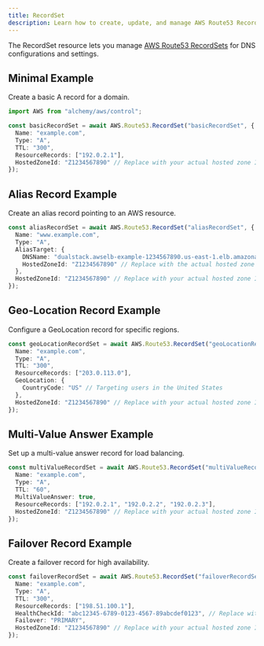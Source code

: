 ```yaml
---
title: RecordSet
description: Learn how to create, update, and manage AWS Route53 RecordSets using Alchemy Cloud Control.
---
```


The RecordSet resource lets you manage [AWS Route53 RecordSets](https://docs.aws.amazon.com/route53/latest/userguide/) for DNS configurations and settings.

## Minimal Example

Create a basic A record for a domain.

```ts
import AWS from "alchemy/aws/control";

const basicRecordSet = await AWS.Route53.RecordSet("basicRecordSet", {
  Name: "example.com",
  Type: "A",
  TTL: "300",
  ResourceRecords: ["192.0.2.1"],
  HostedZoneId: "Z1234567890" // Replace with your actual hosted zone ID
});
```

## Alias Record Example

Create an alias record pointing to an AWS resource.

```ts
const aliasRecordSet = await AWS.Route53.RecordSet("aliasRecordSet", {
  Name: "www.example.com",
  Type: "A",
  AliasTarget: {
    DNSName: "dualstack.awselb-example-1234567890.us-east-1.elb.amazonaws.com",
    HostedZoneId: "Z1234567890" // Replace with the actual hosted zone ID for the load balancer
  },
  HostedZoneId: "Z1234567890" // Replace with your actual hosted zone ID
});
```

## Geo-Location Record Example

Configure a GeoLocation record for specific regions.

```ts
const geoLocationRecordSet = await AWS.Route53.RecordSet("geoLocationRecordSet", {
  Name: "example.com",
  Type: "A",
  TTL: "300",
  ResourceRecords: ["203.0.113.0"],
  GeoLocation: {
    CountryCode: "US" // Targeting users in the United States
  },
  HostedZoneId: "Z1234567890" // Replace with your actual hosted zone ID
});
```

## Multi-Value Answer Example

Set up a multi-value answer record for load balancing.

```ts
const multiValueRecordSet = await AWS.Route53.RecordSet("multiValueRecordSet", {
  Name: "example.com",
  Type: "A",
  TTL: "60",
  MultiValueAnswer: true,
  ResourceRecords: ["192.0.2.1", "192.0.2.2", "192.0.2.3"],
  HostedZoneId: "Z1234567890" // Replace with your actual hosted zone ID
});
```

## Failover Record Example

Create a failover record for high availability.

```ts
const failoverRecordSet = await AWS.Route53.RecordSet("failoverRecordSet", {
  Name: "example.com",
  Type: "A",
  TTL: "300",
  ResourceRecords: ["198.51.100.1"],
  HealthCheckId: "abc12345-6789-0123-4567-89abcdef0123", // Replace with your actual health check ID
  Failover: "PRIMARY",
  HostedZoneId: "Z1234567890" // Replace with your actual hosted zone ID
});
```